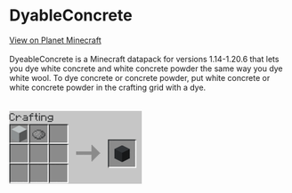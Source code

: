 # DyableConcrete
[View on Planet Minecraft](https://www.planetminecraft.com/data-pack/dyeableconcrete/)
<br>
<br>
DyeableConcrete is a Minecraft datapack for versions 1.14-1.20.6 that lets you dye white concrete and white concrete powder the same way you dye white wool. To dye concrete or concrete powder, put white concrete or white concrete powder in the crafting grid with a dye.
<br>
<br>
<br>
![Crafting recipes](screenshots/crafting.gif)
